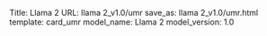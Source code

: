 Title: Llama 2
URL: llama 2_v1.0/umr
save_as: llama 2_v1.0/umr.html
template: card_umr
model_name: Llama 2
model_version: 1.0

